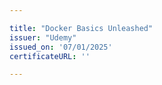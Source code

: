 ```yaml
---

title: "Docker Basics Unleashed"
issuer: "Udemy"
issued_on: '07/01/2025'
certificateURL: ''

---
```

